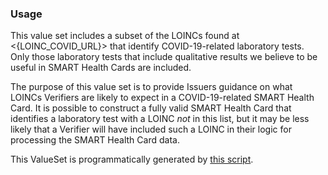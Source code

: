 ### Usage
    
This value set includes a subset of the LOINCs found at <{LOINC_COVID_URL}> that identify COVID-19-related laboratory tests. Only those laboratory tests that include qualitative results we believe to be useful in SMART Health Cards are included.

The purpose of this value set is to provide Issuers guidance on what LOINCs Verifiers are likely to expect in a COVID-19-related SMART Health Card. It is possible to construct a fully valid SMART Health Card that identifies a laboratory test with a LOINC *not* in this list, but it may be less likely that a Verifier will have included such a LOINC in their logic for processing the SMART Health Card data.

This ValueSet is programmatically generated by [this script](https://github.com/dvci/shc-terminology/tree/main/script/lab_loinc/lab_loinc_covid.py).
